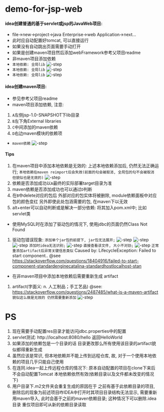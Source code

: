 # demo-for-jsp-web

#### idea创建普通的基于servlet或jsp的JavaWeb项目:
* file->new->project->java Enterprise->web Application->next...
* 此时应自动配置好tomcat, 可以直接运行
* 如果没有自动跳出页面需要手动打开
* 如果是创建maven项目然后添加webFramework参考父项目readme
* 非maven项目添加依赖
*  `本地依赖: 全局lib` ![-step](docs/assets/dep_on_hands/step_1.png)
*  `本地依赖: 全局lib` ![-step](docs/assets/dep_on_hands/step_2.png)
*  `本地依赖: 全局lib` ![-step](docs/assets/dep_on_hands/step_3.png)

#### idea创建maven项目:
* 参见参考父项目readme
* maven项目添加依赖, 注意:
1. `A`左侧jsp-1.0-SNAPSHOT下lib目录
2. `B`左下角External libraries
3. `C`中间添加的maven依赖
4. `D`右边maven模块的依赖项
*  `maven依赖` ![-step](docs/assets/step_1.png)

#### Tips
1. 在maven项目中添加本地依赖是无效的: 上述本地依赖添加后, 仍然无法正确运行;
`本地依赖在maven reimport后会失效(前面的勾会被取消, 全局包的勾不会被取消 但貌似也是无效的)`
![-step](docs/assets/dep_on_hands/step_4.png)
2. 依赖是否添加成功以`A`最终的实际部署target目录为准
3. maven依赖是否添加成功也可以通过`D`判断
4. 在`B`中delete对应的包后 外部对应的包实体将被删除, module依赖面板中对应包的颜色变红 另外即使此处包涵需要的包, 在maven下以无效
5. alt+enter可以自动判断或是解决一部分依赖: 将其加入pom.xml中; 比如 servlet类 
* 使用MySQL时在添加了驱动包的情况下, 使用jdbc的页面仍然Class Not Found
1. 驱动包错误现象:
`添加单个jar包的前提下, jar包无法展开;` ![-step](docs/assets/err/mysql_err_1.png)
![-step](docs/assets/err/mysql_err_2.png)
![-step](docs/assets/err/mysql_err_3.png)
`添加时idea无法识别;` ![-step](docs/assets/err/mysql_err_4.png)
`直接查看该文件, 大小不对劲;` ![-step](docs/assets/err/mysql_err_5.png)
`正常重添加artifact后异常关键信息类似` Caused by: LifecycleException: Failed to start component.. @see https://stackoverflow.com/questions/18404916/failed-to-start-component-standardenginecatalina-standardhostlocalhost-stan

* 在非maven项目中添加本地依赖后需要重新生成 artifact
1. artifact(字面义: n. 人工制品；手工艺品) @see: https://stackoverflow.com/questions/2487485/what-is-a-maven-artifact
`貌似这么做是无效的 仍然需要重新添加` ![-step](docs/assets/err/mysql_err_6.png)

# PS
1. 现在需要手动配置res目录才能访问jdbc.properties中的配置
2. servlet测试: http://localhost:8080/hello 返回HelloWorld
3. 如果添加的依赖包是一个目录的话 目录更改那么所有使用该目录的artifact貌似都得重新生成
4. 虽然应该是常识, 但本地依赖并不能上传到远程仓库, 故, 对于一个使用本地依赖的项目几乎只能自己使用
5. 在连同.idea一起上传远程仓库的情况下: 原本自动配置的项目在clone下来后不会自动配置Tomcat 本地依赖依然有效(依赖目录以及文件都未改变的情况下)
6. 用户目录下.m2文件夹会重复生成的原因在于 之前有基于此依赖目录的项目, 删除后的现象为前述项目咋IDEA中打开时其项目目录结构无法显示, 需要重新用maven导入, 此时会基于之前的maven依赖目录; 这种情况下可以删除.idea目录 重仅项目即可从新的依赖目录读取
